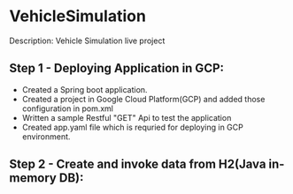 # VehicleSimulation
Description: Vehicle Simulation live project

## Step 1 - Deploying Application in GCP:

- Created a Spring boot application.
- Created a project in Google Cloud Platform(GCP) and added those configuration in pom.xml
- Written a sample Restful "GET" Api to test the application
- Created app.yaml file which is requried for deploying in GCP environment.

## Step 2 - Create and invoke data from H2(Java in-memory DB):

